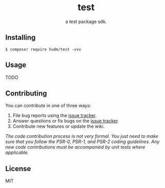 <h1 align="center"> test </h1>

<p align="center"> a test package sdk.</p>


## Installing

```shell
$ composer require hudm/test -vvv
```

## Usage

TODO

## Contributing

You can contribute in one of three ways:

1. File bug reports using the [issue tracker](https://github.com/hudm/test/issues).
2. Answer questions or fix bugs on the [issue tracker](https://github.com/hudm/test/issues).
3. Contribute new features or update the wiki.

_The code contribution process is not very formal. You just need to make sure that you follow the PSR-0, PSR-1, and PSR-2 coding guidelines. Any new code contributions must be accompanied by unit tests where applicable._

## License

MIT